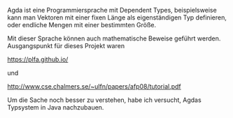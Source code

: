 Agda ist eine Programmiersprache mit Dependent Types,
beispielsweise kann man Vektoren mit einer fixen Länge als 
eigenständigen Typ definieren, oder endliche Mengen mit
einer bestimmten Größe.

Mit dieser Sprache können auch mathematische Beweise
geführt werden. Ausgangspunkt für dieses Projekt waren

https://plfa.github.io/

und

http://www.cse.chalmers.se/~ulfn/papers/afp08/tutorial.pdf

Um die Sache noch besser zu verstehen, habe ich
versucht, Agdas Typsystem in Java nachzubauen.








 

